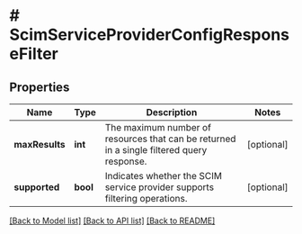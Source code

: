 # # ScimServiceProviderConfigResponseFilter

## Properties

Name | Type | Description | Notes
------------ | ------------- | ------------- | -------------
**maxResults** | **int** | The maximum number of resources that can be returned in a single filtered query response. | [optional] 
**supported** | **bool** | Indicates whether the SCIM service provider supports filtering operations. | [optional] 

[[Back to Model list]](../../README.md#documentation-for-models) [[Back to API list]](../../README.md#documentation-for-api-endpoints) [[Back to README]](../../README.md)


